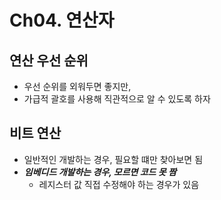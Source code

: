 # Ch04. 연산자

## 연산 우선 순위

- 우선 순위를 외워두면 좋지만,
- 가급적 괄호를 사용해 직관적으로 알 수 있도록 하자

## 비트 연산

- 일반적인 개발하는 경우, 필요할 떄만 찾아보면 됨
- ***임베디드 개발하는 경우, 모르면 코드 못 짬***
  - 레지스터 값 직접 수정해야 하는 경우가 있음